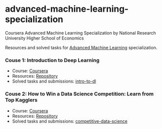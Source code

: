 # advanced-machine-learning-specialization
Coursera Advanced Machine Learning Specialization by National Research University Higher School of Economics

Resources and solved tasks for [Advanced Machine Learning](https://www.coursera.org/specializations/aml?) specialization.

### Couse 1: Introduction to Deep Learning
- Course: [Coursera](https://www.coursera.org/learn/intro-to-deep-learning?specialization=aml)
- Resources: [Repository](https://github.com/hse-aml/intro-to-dl)
- Solved tasks and submissions: [intro-to-dl](intro-to-deep-learning)

### Couse 2: How to Win a Data Science Competition: Learn from Top Kagglers
- Course: [Coursera](https://www.coursera.org/learn/competitive-data-science?specialization=aml)
- Resources: [Repository](https://github.com/hse-aml/competitive-data-science)
- Solved tasks and submissions: [competitive-data-science](competitive-data-science)
